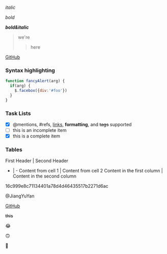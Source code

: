 *italic*

_bold_

***bold&italic***



> we're 
>
> > here

[GitHub](http://github.com)

### Syntax highlighting
```javascript
function fancyAlert(arg) {
  if(arg) {
    $.facebox({div:'#foo'})
  }
} 
```

### Task Lists
- [x] @mentions,  #refs, [links](),  **formatting**, and  <del>tags</del>  supported
- [ ] this is an incomplete item
- [x] this is a complete item

### Tables
First Header | Second Header
- | -
Content from cell 1 | Content from cell 2
Content in the first column | Content in the second column

16c999e8c71134401a78d4d46435517b2271d6ac

@JiangYuYan

[GitHub](http://www/github.com)

~~this~~

:joy:

:upside_down_face:

:rofl:

